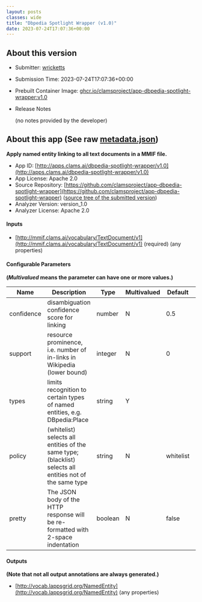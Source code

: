 ```yaml
---
layout: posts
classes: wide
title: "Dbpedia Spotlight Wrapper (v1.0)"
date: 2023-07-24T17:07:36+00:00
---
```

## About this version

* Submitter: [wricketts](https://github.com/wricketts)
* Submission Time: 2023-07-24T17:07:36+00:00
* Prebuilt Container Image: [ghcr.io/clamsproject/app-dbpedia-spotlight-wrapper:v1.0](https://github.com/clamsproject/app-dbpedia-spotlight-wrapper/pkgs/container/app-dbpedia-spotlight-wrapper/v1.0)
* Release Notes

    (no notes provided by the developer)

## About this app (See raw [metadata.json](metadata.json))

**Apply named entity linking to all text documents in a MMIF file.**

* App ID: [http://apps.clams.ai/dbpedia-spotlight-wrapper/v1.0](http://apps.clams.ai/dbpedia-spotlight-wrapper/v1.0)
* App License: Apache 2.0
* Source Repository: [https://github.com/clamsproject/app-dbpedia-spotlight-wrapper](https://github.com/clamsproject/app-dbpedia-spotlight-wrapper) ([source tree of the submitted version](https://github.com/clamsproject/app-dbpedia-spotlight-wrapper/tree/v1.0))
* Analyzer Version: version_1.0
* Analyzer License: Apache 2.0


#### Inputs
* [http://mmif.clams.ai/vocabulary/TextDocument/v1](http://mmif.clams.ai/vocabulary/TextDocument/v1)  (required)
(any properties)


#### Configurable Parameters
**(_Multivalued_ means the parameter can have one or more values.)**

|Name|Description|Type|Multivalued|Default|Choices|
|----|-----------|----|-----------|-------|-------|
|confidence|disambiguation confidence score for linking|number|N|0.5||
|support|resource prominence, i.e. number of in-links in Wikipedia (lower bound)|integer|N|0||
|types|limits recognition to certain types of named entities, e.g. DBpedia:Place|string|Y|||
|policy|(whitelist) selects all entities of the same type; (blacklist) selects all entities not of the same type|string|N|whitelist|**_`whitelist`_**, `blacklist`|
|pretty|The JSON body of the HTTP response will be re-formatted with 2-space indentation|boolean|N|false|**_`false`_**, `true`|


#### Outputs
**(Note that not all output annotations are always generated.)**
* [http://vocab.lappsgrid.org/NamedEntity](http://vocab.lappsgrid.org/NamedEntity) 
(any properties)
